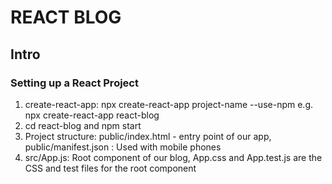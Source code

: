 # REACT BLOG
## Intro
### Setting up a React Project
1. create-react-app: npx create-react-app project-name --use-npm e.g. npx create-react-app react-blog
2. cd react-blog and npm start
3. Project structure: public/index.html - entry point of our app, public/manifest.json : Used with mobile phones
4. src/App.js: Root component of our blog, App.css and App.test.js are the CSS and test files for the root component